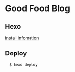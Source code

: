 # Good Food Blog

## Hexo

[install infomation](https://hexo.io/zh-tw/docs/index.html)

## Deploy

```
  $ hexo deploy
```

